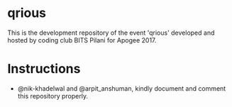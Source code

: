 # qrious
This is the development repository of the event 'qrious' developed and hosted by coding club BITS Pilani for Apogee 2017.


# Instructions

- @nik-khadelwal and @arpit_anshuman, kindly document and comment this repository properly.
